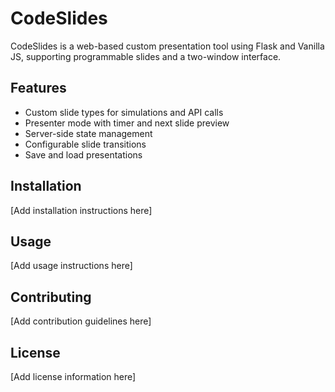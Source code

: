# CodeSlides

CodeSlides is a web-based custom presentation tool using Flask and Vanilla JS, supporting programmable slides and a two-window interface.

## Features

- Custom slide types for simulations and API calls
- Presenter mode with timer and next slide preview
- Server-side state management
- Configurable slide transitions
- Save and load presentations

## Installation

[Add installation instructions here]

## Usage

[Add usage instructions here]

## Contributing

[Add contribution guidelines here]

## License

[Add license information here]
